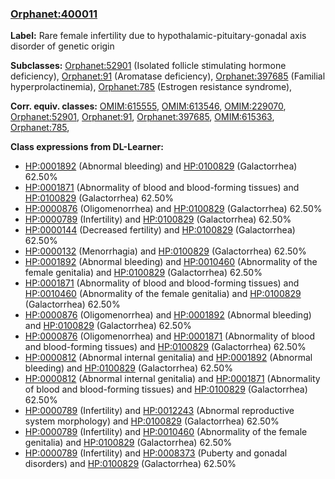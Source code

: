 
### [Orphanet:400011](http://www.orpha.net/ORDO/Orphanet_400011)
**Label:** Rare female infertility due to hypothalamic-pituitary-gonadal axis disorder of genetic origin

**Subclasses:** [Orphanet:52901](http://www.orpha.net/ORDO/Orphanet_52901) (Isolated follicle stimulating hormone deficiency), [Orphanet:91](http://www.orpha.net/ORDO/Orphanet_91) (Aromatase deficiency), [Orphanet:397685](http://www.orpha.net/ORDO/Orphanet_397685) (Familial  hyperprolactinemia), [Orphanet:785](http://www.orpha.net/ORDO/Orphanet_785) (Estrogen resistance syndrome), 

**Corr. equiv. classes:** [OMIM:615555](http://purl.obolibrary.org/obo/OMIM_615555), [OMIM:613546](http://purl.obolibrary.org/obo/OMIM_613546), [OMIM:229070](http://purl.obolibrary.org/obo/OMIM_229070), [Orphanet:52901](http://www.orpha.net/ORDO/Orphanet_52901), [Orphanet:91](http://www.orpha.net/ORDO/Orphanet_91), [Orphanet:397685](http://www.orpha.net/ORDO/Orphanet_397685), [OMIM:615363](http://purl.obolibrary.org/obo/OMIM_615363), [Orphanet:785](http://www.orpha.net/ORDO/Orphanet_785), 

**Class expressions from DL-Learner:**

- [HP:0001892](http://purl.obolibrary.org/obo/HP_0001892) (Abnormal bleeding) and [HP:0100829](http://purl.obolibrary.org/obo/HP_0100829) (Galactorrhea) 62.50%
- [HP:0001871](http://purl.obolibrary.org/obo/HP_0001871) (Abnormality of blood and blood-forming tissues) and [HP:0100829](http://purl.obolibrary.org/obo/HP_0100829) (Galactorrhea) 62.50%
- [HP:0000876](http://purl.obolibrary.org/obo/HP_0000876) (Oligomenorrhea) and [HP:0100829](http://purl.obolibrary.org/obo/HP_0100829) (Galactorrhea) 62.50%
- [HP:0000789](http://purl.obolibrary.org/obo/HP_0000789) (Infertility) and [HP:0100829](http://purl.obolibrary.org/obo/HP_0100829) (Galactorrhea) 62.50%
- [HP:0000144](http://purl.obolibrary.org/obo/HP_0000144) (Decreased fertility) and [HP:0100829](http://purl.obolibrary.org/obo/HP_0100829) (Galactorrhea) 62.50%
- [HP:0000132](http://purl.obolibrary.org/obo/HP_0000132) (Menorrhagia) and [HP:0100829](http://purl.obolibrary.org/obo/HP_0100829) (Galactorrhea) 62.50%
- [HP:0001892](http://purl.obolibrary.org/obo/HP_0001892) (Abnormal bleeding) and [HP:0010460](http://purl.obolibrary.org/obo/HP_0010460) (Abnormality of the female genitalia) and [HP:0100829](http://purl.obolibrary.org/obo/HP_0100829) (Galactorrhea) 62.50%
- [HP:0001871](http://purl.obolibrary.org/obo/HP_0001871) (Abnormality of blood and blood-forming tissues) and [HP:0010460](http://purl.obolibrary.org/obo/HP_0010460) (Abnormality of the female genitalia) and [HP:0100829](http://purl.obolibrary.org/obo/HP_0100829) (Galactorrhea) 62.50%
- [HP:0000876](http://purl.obolibrary.org/obo/HP_0000876) (Oligomenorrhea) and [HP:0001892](http://purl.obolibrary.org/obo/HP_0001892) (Abnormal bleeding) and [HP:0100829](http://purl.obolibrary.org/obo/HP_0100829) (Galactorrhea) 62.50%
- [HP:0000876](http://purl.obolibrary.org/obo/HP_0000876) (Oligomenorrhea) and [HP:0001871](http://purl.obolibrary.org/obo/HP_0001871) (Abnormality of blood and blood-forming tissues) and [HP:0100829](http://purl.obolibrary.org/obo/HP_0100829) (Galactorrhea) 62.50%
- [HP:0000812](http://purl.obolibrary.org/obo/HP_0000812) (Abnormal internal genitalia) and [HP:0001892](http://purl.obolibrary.org/obo/HP_0001892) (Abnormal bleeding) and [HP:0100829](http://purl.obolibrary.org/obo/HP_0100829) (Galactorrhea) 62.50%
- [HP:0000812](http://purl.obolibrary.org/obo/HP_0000812) (Abnormal internal genitalia) and [HP:0001871](http://purl.obolibrary.org/obo/HP_0001871) (Abnormality of blood and blood-forming tissues) and [HP:0100829](http://purl.obolibrary.org/obo/HP_0100829) (Galactorrhea) 62.50%
- [HP:0000789](http://purl.obolibrary.org/obo/HP_0000789) (Infertility) and [HP:0012243](http://purl.obolibrary.org/obo/HP_0012243) (Abnormal reproductive system morphology) and [HP:0100829](http://purl.obolibrary.org/obo/HP_0100829) (Galactorrhea) 62.50%
- [HP:0000789](http://purl.obolibrary.org/obo/HP_0000789) (Infertility) and [HP:0010460](http://purl.obolibrary.org/obo/HP_0010460) (Abnormality of the female genitalia) and [HP:0100829](http://purl.obolibrary.org/obo/HP_0100829) (Galactorrhea) 62.50%
- [HP:0000789](http://purl.obolibrary.org/obo/HP_0000789) (Infertility) and [HP:0008373](http://purl.obolibrary.org/obo/HP_0008373) (Puberty and gonadal disorders) and [HP:0100829](http://purl.obolibrary.org/obo/HP_0100829) (Galactorrhea) 62.50%



